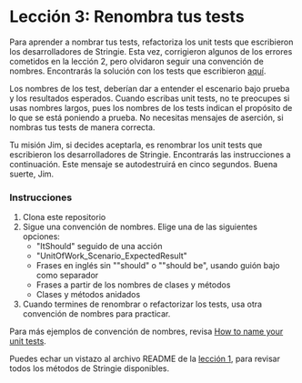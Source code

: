 # Lección 3: Renombra tus tests

Para aprender a nombrar tus tests, refactoriza los unit tests que escribieron los desarrolladores de Stringie. Esta vez, corrigieron algunos de los errores cometidos en la lección 2, pero olvidaron seguir una convención de nombres. Encontrarás la solución con los tests que escribieron [aquí](../../Lesson3/Stringie). 

Los nombres de los test, deberían dar a entender el escenario bajo prueba y los resultados esperados. Cuando escribas unit tests, no te preocupes si usas nombres largos, pues los nombres de los tests indican el propósito de lo que se está poniendo a prueba. No necesitas mensajes de aserción, si nombras tus tests de manera correcta. 

Tu misión Jim, si decides aceptarla, es renombrar los unit tests que escribieron los desarrolladores de Stringie. Encontrarás las instrucciones a continuación. Este mensaje se autodestruirá en cinco segundos. Buena suerte, Jim.

### Instrucciones

1. Clona este repositorio
2. Sigue una convención de nombres. Elige una de las siguientes opciones:
	* "ItShould" seguido de una acción 
	* "UnitOfWork_Scenario_ExpectedResult"
	* Frases en inglés sin ""should" o ""should be", usando guión bajo como separador
	* Frases a partir de los nombres de clases y métodos 
	* Clases y métodos anidados 
3. Cuando termines de renombrar o refactorizar los tests, usa otra convención de nombres para practicar.

Para más ejemplos de convención de nombres, revisa [How to name your unit tests](https://canro91.github.io/2021/04/12/UnitTestNamingConventions/).

Puedes echar un vistazo al archivo README de la [lección 1](../Leccion1/README.md), para revisar todos los métodos de Stringie disponibles.

